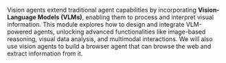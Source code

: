 Vision agents extend traditional agent capabilities by incorporating **Vision-Language Models (VLMs)**, enabling them to process and interpret visual information. This module explores how to design and integrate VLM-powered agents, unlocking advanced functionalities like image-based reasoning, visual data analysis, and multimodal interactions. We will also use vision agents to build a browser agent that can browse the web and extract information from it.